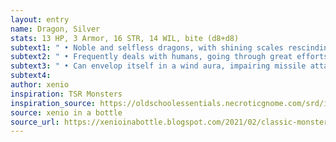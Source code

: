 ```yaml
---
layout: entry 
name: Dragon, Silver
stats: 13 HP, 3 Armor, 16 STR, 14 WIL, bite (d8+d8)
subtext1: " • Noble and selfless dragons, with shining scales rescinding of a knight's armor. Dwell at the top of cold mountains."
subtext2: " • Frequently deals with humans, going through great efforts to help those in need."
subtext3: " • Can envelop itself in a wind aura, impairing missile attacks."
subtext4: 
author: xenio
inspiration: TSR Monsters
inspiration_source: https://oldschoolessentials.necroticgnome.com/srd/index.php/Monster_Descriptions
source: xenio in a bottle
source_url: https://xenioinabottle.blogspot.com/2021/02/classic-monsters-for-cairnito-part-1.html
---
```

